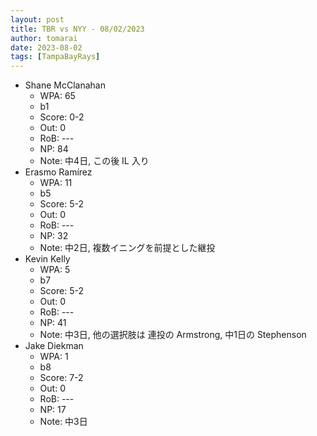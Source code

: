 ```yaml
---
layout: post
title: TBR vs NYY - 08/02/2023
author: tomarai
date: 2023-08-02
tags: [TampaBayRays]
---
```


* Shane McClanahan
	- WPA: 65
	- b1
	- Score: 0-2
	- Out: 0
	- RoB: ---
	- NP: 84
	- Note: 中4日, この後 IL 入り
* Erasmo Ramírez
	- WPA: 11
	- b5
	- Score: 5-2
	- Out: 0
	- RoB: ---
	- NP: 32
	- Note: 中2日, 複数イニングを前提とした継投
* Kevin Kelly
	- WPA: 5
	- b7
	- Score: 5-2
	- Out: 0
	- RoB: ---
	- NP: 41
	- Note: 中3日, 他の選択肢は 連投の Armstrong, 中1日の Stephenson
* Jake Diekman
	- WPA: 1
	- b8
	- Score: 7-2
	- Out: 0
	- RoB: ---
	- NP: 17
	- Note: 中3日


